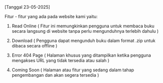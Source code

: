 [Tanggal 23-05-2025]

Fitur - fitur yang ada pada website kami yaitu:

1. Read Online
( Fitur ini memungkinkan pengguna untuk membaca buku secara langsung di website tanpa perlu mengunduhnya terlebih dahulu )

2. Download
( Pengguna dapat mengunduh buku dalam format .zip untuk dibaca secara offline )

3. Error 404 Page
( Halaman khusus yang ditampilkan ketika pengguna mengakses URL yang tidak tersedia atau salah )

4. Coming Soon
( Halaman atau fitur yang sedang dalam tahap pengembangan dan akan segera tersedia )
